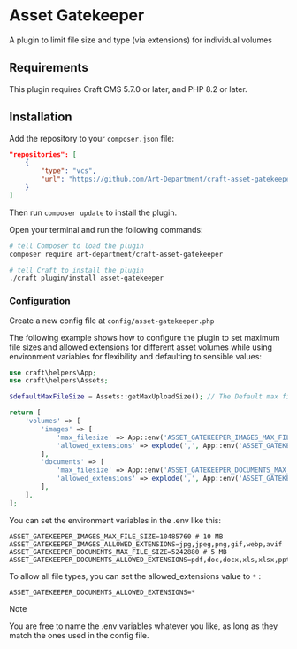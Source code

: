 # Asset Gatekeeper

A plugin to limit file size and type (via extensions) for individual volumes

## Requirements

This plugin requires Craft CMS 5.7.0 or later, and PHP 8.2 or later.

## Installation

Add the repository to your `composer.json` file:

```json
"repositories": [
    {
        "type": "vcs",
        "url": "https://github.com/Art-Department/craft-asset-gatekeeper"
    }
]
```

Then run `composer update` to install the plugin.

Open your terminal and run the following commands:

```bash
# tell Composer to load the plugin
composer require art-department/craft-asset-gatekeeper

# tell Craft to install the plugin
./craft plugin/install asset-gatekeeper
```

### Configuration

Create a new config file at `config/asset-gatekeeper.php`

The following example shows how to configure the plugin to set maximum file sizes and allowed extensions for different asset volumes while using environment variables for flexibility and defaulting to sensible values:

```php
use craft\helpers\App;
use craft\helpers\Assets;

$defaultMaxFileSize = Assets::getMaxUploadSize(); // The Default max file size is set to the maximum upload size defined by Craft CMS

return [
    'volumes' => [
        'images' => [
            'max_filesize' => App::env('ASSET_GATEKEEPER_IMAGES_MAX_FILE_SIZE') ?: $defaultMaxFileSize,
            'allowed_extensions' => explode(',', App::env('ASSET_GATEKEEPER_IMAGES_ALLOWED_EXTENSIONS') ?: implode(',', Assets::getFileKinds()['image']['extensions'])), // Default image extensions
        ],
        'documents' => [
            'max_filesize' => App::env('ASSET_GATEKEEPER_DOCUMENTS_MAX_FILE_SIZE') ?: $defaultMaxFileSize,
            'allowed_extensions' => explode(',', App::env('ASSET_GATEKEEPER_DOCUMENTS_ALLOWED_EXTENSIONS') ?: 'pdf,doc,docx,xls,xlsx,ppt,pptx,txt'), // Default document extensions
        ],
    ],
];
```

You can set the environment variables in the .env like this:

```
ASSET_GATEKEEPER_IMAGES_MAX_FILE_SIZE=10485760 # 10 MB
ASSET_GATEKEEPER_IMAGES_ALLOWED_EXTENSIONS=jpg,jpeg,png,gif,webp,avif
ASSET_GATEKEEPER_DOCUMENTS_MAX_FILE_SIZE=5242880 # 5 MB
ASSET_GATEKEEPER_DOCUMENTS_ALLOWED_EXTENSIONS=pdf,doc,docx,xls,xlsx,ppt,pptx,txt
```

To allow all file types, you can set the allowed_extensions value to `*` :

```
ASSET_GATEKEEPER_DOCUMENTS_ALLOWED_EXTENSIONS=*
```

> [!NOTE]  
> You are free to name the .env variables whatever you like, as long as they match the ones used in the config file.
